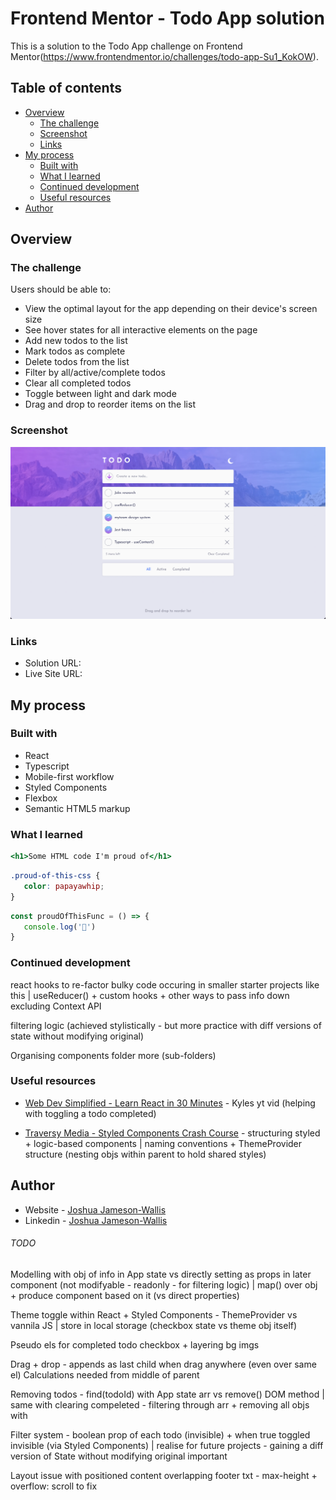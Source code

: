 # Frontend Mentor - Todo App solution

This is a solution to the Todo App challenge on Frontend Mentor(https://www.frontendmentor.io/challenges/todo-app-Su1_KokOW).

## Table of contents

-  [Overview](#overview)
   -  [The challenge](#the-challenge)
   -  [Screenshot](#screenshot)
   -  [Links](#links)
-  [My process](#my-process)
   -  [Built with](#built-with)
   -  [What I learned](#what-i-learned)
   -  [Continued development](#continued-development)
   -  [Useful resources](#useful-resources)
-  [Author](#author)

## Overview

### The challenge

Users should be able to:

-  View the optimal layout for the app depending on their device's screen size
-  See hover states for all interactive elements on the page
-  Add new todos to the list
-  Mark todos as complete
-  Delete todos from the list
-  Filter by all/active/complete todos
-  Clear all completed todos
-  Toggle between light and dark mode
-  Drag and drop to reorder items on the list

### Screenshot

![](./screenshot.png)

### Links

-  Solution URL:
-  Live Site URL:

## My process

### Built with

-  React
-  Typescript
-  Mobile-first workflow
-  Styled Components
-  Flexbox
-  Semantic HTML5 markup

### What I learned

```jsx
<h1>Some HTML code I'm proud of</h1>
```

```css
.proud-of-this-css {
   color: papayawhip;
}
```

```js
const proudOfThisFunc = () => {
   console.log('🎉')
}
```

### Continued development

react hooks to re-factor bulky code occuring in smaller starter projects like this | useReducer() + custom hooks + other ways to pass info down excluding Context API

filtering logic (achieved stylistically - but more practice with diff versions of state without modifying original)

Organising components folder more (sub-folders)

### Useful resources

-  [Web Dev Simplified - Learn React in 30 Minutes](https://www.youtube.com/watch?v=hQAHSlTtcmY&t=1336s&ab_channel=WebDevSimplified) - Kyles yt vid (helping with toggling a todo completed)

-  [Traversy Media - Styled Components Crash Course](https://www.youtube.com/watch?v=02zO0hZmwnw&t=945s&ab_channel=TraversyMedia) - structuring styled + logic-based components | naming conventions + ThemeProvider structure (nesting objs within parent to hold shared styles)

## Author

-  Website - [Joshua Jameson-Wallis](https://joshuajamesonwallis.com)
-  Linkedin - [Joshua Jameson-Wallis]()

###### TODO

Modelling with obj of info in App state vs directly setting as props in later component (not modifyable - readonly - for filtering logic) | map() over obj + produce component based on it (vs direct properties)

Theme toggle within React + Styled Components - ThemeProvider vs vannila JS | store in local storage (checkbox state vs theme obj itself)

Pseudo els for completed todo checkbox + layering bg imgs

Drag + drop - appends as last child when drag anywhere (even over same el)
Calculations needed from middle of parent

Removing todos - find(todoId) with App state arr vs remove() DOM method | same with clearing compeleted - filtering through arr + removing all objs with

Filter system - boolean prop of each todo (invisible) + when true toggled invisible (via Styled Components) | realise for future projects - gaining a diff version of State without modifying original important

Layout issue with positioned content overlapping footer txt - max-height + overflow: scroll to fix
